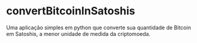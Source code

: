 # convertBitcoinInSatoshis
Uma aplicação simples em python que converte sua quantidade de Bitcoin em Satoshis, a menor unidade de medida da criptomoeda.
